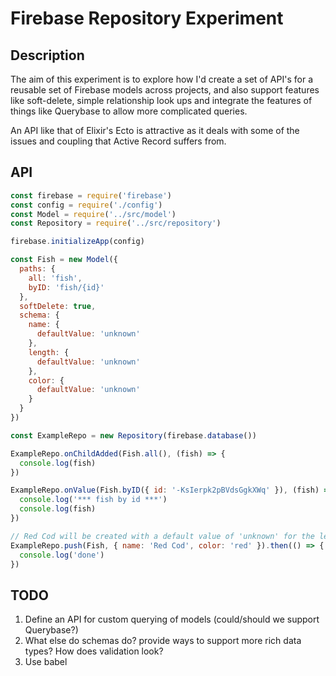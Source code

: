 # Firebase Repository Experiment

## Description

The aim of this experiment is to explore how I'd create a set of API's for a reusable set of Firebase models across projects, and also support features like soft-delete, simple relationship look ups and integrate
the features of things like Querybase to allow more complicated queries.

An API like that of Elixir's Ecto is attractive as it deals with some of the issues and coupling that Active Record suffers from.

## API

```javascript
const firebase = require('firebase')
const config = require('./config')
const Model = require('../src/model')
const Repository = require('../src/repository')

firebase.initializeApp(config)

const Fish = new Model({
  paths: {
    all: 'fish',
    byID: 'fish/{id}'
  },
  softDelete: true,
  schema: {
    name: {
      defaultValue: 'unknown'
    },
    length: {
      defaultValue: 'unknown'
    },
    color: {
      defaultValue: 'unknown'
    }
  }
})

const ExampleRepo = new Repository(firebase.database())

ExampleRepo.onChildAdded(Fish.all(), (fish) => {
  console.log(fish)
})

ExampleRepo.onValue(Fish.byID({ id: '-KsIerpk2pBVdsGgkXWq' }), (fish) => {
  console.log('*** fish by id ***')
  console.log(fish)
})

// Red Cod will be created with a default value of 'unknown' for the length property
ExampleRepo.push(Fish, { name: 'Red Cod', color: 'red' }).then(() => {
  console.log('done')
})
```

## TODO

1. Define an API for custom querying of models (could/should we support Querybase?)
2. What else do schemas do? provide ways to support more rich data types? How does validation look?
3. Use babel

